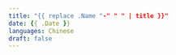 ```yaml
---
title: "{{ replace .Name "-" " " | title }}"
date: {{ .Date }}
languages: Chinese
draft: false
---
```

